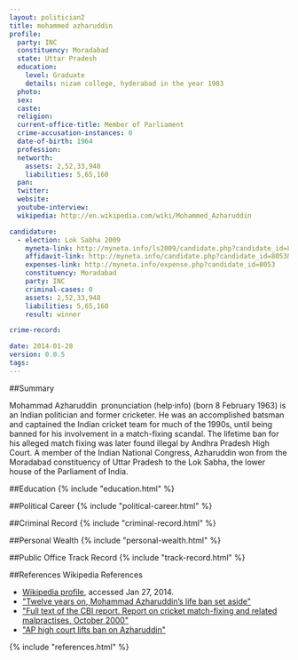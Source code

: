 ```yaml
---
layout: politician2
title: mohammed azharuddin
profile: 
  party: INC
  constituency: Moradabad
  state: Uttar Pradesh
  education: 
    level: Graduate
    details: nizam college, hyderabad in the year 1983
  photo: 
  sex: 
  caste: 
  religion: 
  current-office-title: Member of Parliament
  crime-accusation-instances: 0
  date-of-birth: 1964
  profession: 
  networth: 
    assets: 2,52,33,948
    liabilities: 5,65,160
  pan: 
  twitter: 
  website: 
  youtube-interview: 
  wikipedia: http://en.wikipedia.com/wiki/Mohammed_Azharuddin

candidature: 
  - election: Lok Sabha 2009
    myneta-link: http://myneta.info/ls2009/candidate.php?candidate_id=8053
    affidavit-link: http://myneta.info/candidate.php?candidate_id=8053&scan=original
    expenses-link: http://myneta.info/expense.php?candidate_id=8053
    constituency: Moradabad 
    party: INC
    criminal-cases: 0
    assets: 2,52,33,948
    liabilities: 5,65,160
    result: winner 

crime-record: 

date: 2014-01-28
version: 0.0.5
tags: 
---
```

##Summary


Mohammad Azharuddin  pronunciation (help·info) (born 8 February 1963) is an Indian politician and former cricketer. He was an accomplished batsman and captained the Indian cricket team for much of the 1990s, until being banned for his involvement in a match-fixing scandal. The lifetime ban for his alleged match fixing was later found illegal by Andhra Pradesh High Court. A member of the Indian National Congress, Azharuddin won from the Moradabad constituency of Uttar Pradesh to the Lok Sabha, the lower house of the Parliament of India.


##Education
{% include "education.html" %}


##Political Career
{% include "political-career.html" %}


##Criminal Record
{% include "criminal-record.html" %}


##Personal Wealth
{% include "personal-wealth.html" %}


##Public Office Track Record
{% include "track-record.html" %}


##References
Wikipedia References
- [Wikipedia profile]({{page.profile.wikipedia}}), accessed Jan 27, 2014.
- ["Twelve years on, Mohammad Azharuddin’s life ban set aside"][wiki1]
- ["Full text of the CBI report. Report on cricket match-fixing and related malpractises, October 2000"][wiki2]
- ["AP high court lifts ban on Azharuddin"][wiki3]

[wiki1]: http://zeenews.india.com/sports/cricket/life-ban-on-md-azharuddin-illegal-andhra-hc_751453.html
[wiki2]: http://www.rediff.com/cricket/2000/nov/01full.htm
[wiki3]: http://www.wisdenindia.com/cricket-news/ap-high-court-lifts-azharuddins-life-ban/34123


{% include "references.html" %}